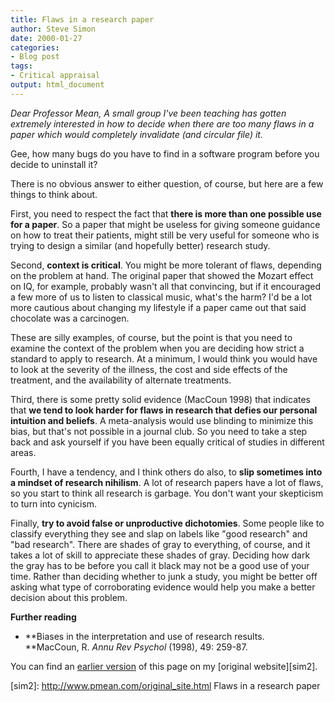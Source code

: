 ```yaml
---
title: Flaws in a research paper
author: Steve Simon
date: 2000-01-27
categories:
- Blog post
tags:
- Critical appraisal
output: html_document
---
```

*Dear Professor Mean, A small group I've been teaching has gotten
extremely interested in how to decide when there are too many flaws in a
paper which would completely invalidate (and circular file) it.*

Gee, how many bugs do you have to find in a software program before you
decide to uninstall it?

There is no obvious answer to either question, of course, but here are a
few things to think about.

First, you need to respect the fact that **there is more than one
possible use for a paper**. So a paper that might be useless for giving
someone guidance on how to treat their patients, might still be very
useful for someone who is trying to design a similar (and hopefully
better) research study.

Second, **context is critical**. You might be more tolerant of flaws,
depending on the problem at hand. The original paper that showed the
Mozart effect on IQ, for example, probably wasn't all that convincing,
but if it encouraged a few more of us to listen to classical music,
what's the harm? I'd be a lot more cautious about changing my
lifestyle if a paper came out that said chocolate was a carcinogen.

These are silly examples, of course, but the point is that you need to
examine the context of the problem when you are deciding how strict a
standard to apply to research. At a minimum, I would think you would
have to look at the severity of the illness, the cost and side effects
of the treatment, and the availability of alternate treatments.

Third, there is some pretty solid evidence (MacCoun 1998) that indicates
that **we tend to look harder for flaws in research that defies our
personal intuition and beliefs**. A meta-analysis would use blinding to
minimize this bias, but that's not possible in a journal club. So you
need to take a step back and ask yourself if you have been equally
critical of studies in different areas.

Fourth, I have a tendency, and I think others do also, to **slip
sometimes into a mindset of research nihilism**. A lot of research
papers have a lot of flaws, so you start to think all research is
garbage. You don't want your skepticism to turn into cynicism.

Finally, **try to avoid false or unproductive dichotomies**. Some people
like to classify everything they see and slap on labels like "good
research" and "bad research". There are shades of gray to everything,
of course, and it takes a lot of skill to appreciate these shades of
gray. Deciding how dark the gray has to be before you call it black may
not be a good use of your time. Rather than deciding whether to junk a
study, you might be better off asking what type of corroborating
evidence would help you make a better decision about this problem.

**Further reading**

-   **Biases in the interpretation and use of research results.\
    **MacCoun, R. *Annu Rev Psychol* (1998), 49: 259-87.

You can find an [earlier version][sim1] of this page on my [original website][sim2].

[sim1]: http://www.pmean.com/00/flaws.html
[sim2]: http://www.pmean.com/original_site.html Flaws in a research paper
